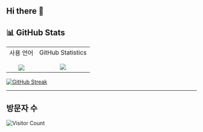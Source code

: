 ## Hi there 👋

## 📊 GitHub Stats
<table>
  <tr>
    <td align="center">
      사용 언어
      <br><br>
      <img src="https://github-readme-stats.vercel.app/api/top-langs/?username=esunsu&layout=compact&theme=github_dark&bg_color=00000000" />
    </td>
    <td align="center">
      GitHub Statistics
      <br><br>
      <img src="https://github-readme-stats.vercel.app/api?username=esunsu&show_icons=true&theme=github_dark&bg_color=00000000" />
    </td>
  </tr>
</table>

[![GitHub Streak](https://streak-stats.demolab.com?user=esunsu&theme=github-dark&hide_border=true&background=00000000)](https://git.io/streak-stats)

---

## 방문자 수
![Visitor Count](https://komarev.com/ghpvc/?username=esunsu&color=blue&style=flat)

<!--
**esunsu/esunsu** is a ✨ _special_ ✨ repository because its `README.md` (this file) appears on your GitHub profile.

Here are some ideas to get you started:

- 🔭 I’m currently working on ...
- 🌱 I’m currently learning ...
- 👯 I’m looking to collaborate on ...
- 🤔 I’m looking for help with ...
- 💬 Ask me about ...
- 📫 How to reach me: ...
- 😄 Pronouns: ...
- ⚡ Fun fact: ...
-->
